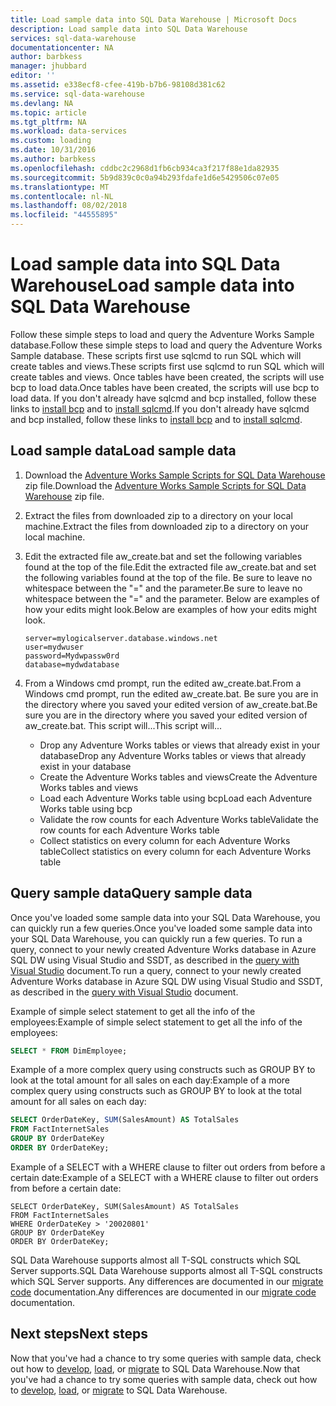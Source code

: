 ```yaml
---
title: Load sample data into SQL Data Warehouse | Microsoft Docs
description: Load sample data into SQL Data Warehouse
services: sql-data-warehouse
documentationcenter: NA
author: barbkess
manager: jhubbard
editor: ''
ms.assetid: e338ecf8-cfee-419b-b7b6-98108d381c62
ms.service: sql-data-warehouse
ms.devlang: NA
ms.topic: article
ms.tgt_pltfrm: NA
ms.workload: data-services
ms.custom: loading
ms.date: 10/31/2016
ms.author: barbkess
ms.openlocfilehash: cddbc2c2968d1fb6cb934ca3f217f88e1da82935
ms.sourcegitcommit: 5b9d839c0c0a94b293fdafe1d6e5429506c07e05
ms.translationtype: MT
ms.contentlocale: nl-NL
ms.lasthandoff: 08/02/2018
ms.locfileid: "44555895"
---
```

# <a name="load-sample-data-into-sql-data-warehouse"></a><span data-ttu-id="0783a-103">Load sample data into SQL Data Warehouse</span><span class="sxs-lookup"><span data-stu-id="0783a-103">Load sample data into SQL Data Warehouse</span></span>
<span data-ttu-id="0783a-104">Follow these simple steps to load and query the Adventure Works Sample database.</span><span class="sxs-lookup"><span data-stu-id="0783a-104">Follow these simple steps to load and query the Adventure Works Sample database.</span></span> <span data-ttu-id="0783a-105">These scripts first use sqlcmd to run SQL which will create tables and views.</span><span class="sxs-lookup"><span data-stu-id="0783a-105">These scripts first use sqlcmd to run SQL which will create tables and views.</span></span> <span data-ttu-id="0783a-106">Once tables have been created, the scripts will use bcp to load data.</span><span class="sxs-lookup"><span data-stu-id="0783a-106">Once tables have been created, the scripts will use bcp to load data.</span></span>  <span data-ttu-id="0783a-107">If you don't already have sqlcmd and bcp installed, follow these links to [install bcp][install bcp] and to [install sqlcmd][install sqlcmd].</span><span class="sxs-lookup"><span data-stu-id="0783a-107">If you don't already have sqlcmd and bcp installed, follow these links to [install bcp][install bcp] and to [install sqlcmd][install sqlcmd].</span></span>

## <a name="load-sample-data"></a><span data-ttu-id="0783a-108">Load sample data</span><span class="sxs-lookup"><span data-stu-id="0783a-108">Load sample data</span></span>
1. <span data-ttu-id="0783a-109">Download the [Adventure Works Sample Scripts for SQL Data Warehouse][Adventure Works Sample Scripts for SQL Data Warehouse] zip file.</span><span class="sxs-lookup"><span data-stu-id="0783a-109">Download the [Adventure Works Sample Scripts for SQL Data Warehouse][Adventure Works Sample Scripts for SQL Data Warehouse] zip file.</span></span>
2. <span data-ttu-id="0783a-110">Extract the files from downloaded zip to a directory on your local machine.</span><span class="sxs-lookup"><span data-stu-id="0783a-110">Extract the files from downloaded zip to a directory on your local machine.</span></span>
3. <span data-ttu-id="0783a-111">Edit the extracted file aw_create.bat and set the following variables found at the top of the file.</span><span class="sxs-lookup"><span data-stu-id="0783a-111">Edit the extracted file aw_create.bat and set the following variables found at the top of the file.</span></span>  <span data-ttu-id="0783a-112">Be sure to leave no whitespace between the "=" and the parameter.</span><span class="sxs-lookup"><span data-stu-id="0783a-112">Be sure to leave no whitespace between the "=" and the parameter.</span></span>  <span data-ttu-id="0783a-113">Below are examples of how your edits might look.</span><span class="sxs-lookup"><span data-stu-id="0783a-113">Below are examples of how your edits might look.</span></span>
   
    ```
    server=mylogicalserver.database.windows.net
    user=mydwuser
    password=Mydwpassw0rd
    database=mydwdatabase
    ```
4. <span data-ttu-id="0783a-114">From a Windows cmd prompt, run the edited aw_create.bat.</span><span class="sxs-lookup"><span data-stu-id="0783a-114">From a Windows cmd prompt, run the edited aw_create.bat.</span></span>  <span data-ttu-id="0783a-115">Be sure you are in the directory where you saved your edited version of aw_create.bat.</span><span class="sxs-lookup"><span data-stu-id="0783a-115">Be sure you are in the directory where you saved your edited version of aw_create.bat.</span></span>
   <span data-ttu-id="0783a-116">This script will...</span><span class="sxs-lookup"><span data-stu-id="0783a-116">This script will...</span></span>
   
   * <span data-ttu-id="0783a-117">Drop any Adventure Works tables or views that already exist in your database</span><span class="sxs-lookup"><span data-stu-id="0783a-117">Drop any Adventure Works tables or views that already exist in your database</span></span>
   * <span data-ttu-id="0783a-118">Create the Adventure Works tables and views</span><span class="sxs-lookup"><span data-stu-id="0783a-118">Create the Adventure Works tables and views</span></span>
   * <span data-ttu-id="0783a-119">Load each Adventure Works table using bcp</span><span class="sxs-lookup"><span data-stu-id="0783a-119">Load each Adventure Works table using bcp</span></span>
   * <span data-ttu-id="0783a-120">Validate the row counts for each Adventure Works table</span><span class="sxs-lookup"><span data-stu-id="0783a-120">Validate the row counts for each Adventure Works table</span></span>
   * <span data-ttu-id="0783a-121">Collect statistics on every column for each Adventure Works table</span><span class="sxs-lookup"><span data-stu-id="0783a-121">Collect statistics on every column for each Adventure Works table</span></span>

## <a name="query-sample-data"></a><span data-ttu-id="0783a-122">Query sample data</span><span class="sxs-lookup"><span data-stu-id="0783a-122">Query sample data</span></span>
<span data-ttu-id="0783a-123">Once you've loaded some sample data into your SQL Data Warehouse, you can quickly run a few queries.</span><span class="sxs-lookup"><span data-stu-id="0783a-123">Once you've loaded some sample data into your SQL Data Warehouse, you can quickly run a few queries.</span></span>  <span data-ttu-id="0783a-124">To run a query, connect to your newly created Adventure Works database in Azure SQL DW using Visual Studio and SSDT, as described in the [query with Visual Studio][query with Visual Studio] document.</span><span class="sxs-lookup"><span data-stu-id="0783a-124">To run a query, connect to your newly created Adventure Works database in Azure SQL DW using Visual Studio and SSDT, as described in the [query with Visual Studio][query with Visual Studio] document.</span></span>

<span data-ttu-id="0783a-125">Example of simple select statement to get all the info of the employees:</span><span class="sxs-lookup"><span data-stu-id="0783a-125">Example of simple select statement to get all the info of the employees:</span></span>

```sql
SELECT * FROM DimEmployee;
```

<span data-ttu-id="0783a-126">Example of a more complex query using constructs such as GROUP BY to look at the total amount for all sales on each day:</span><span class="sxs-lookup"><span data-stu-id="0783a-126">Example of a more complex query using constructs such as GROUP BY to look at the total amount for all sales on each day:</span></span>

```sql
SELECT OrderDateKey, SUM(SalesAmount) AS TotalSales
FROM FactInternetSales
GROUP BY OrderDateKey
ORDER BY OrderDateKey;
```

<span data-ttu-id="0783a-127">Example of a SELECT with a WHERE clause to filter out orders from before a certain date:</span><span class="sxs-lookup"><span data-stu-id="0783a-127">Example of a SELECT with a WHERE clause to filter out orders from before a certain date:</span></span>

```
SELECT OrderDateKey, SUM(SalesAmount) AS TotalSales
FROM FactInternetSales
WHERE OrderDateKey > '20020801'
GROUP BY OrderDateKey
ORDER BY OrderDateKey;
```

<span data-ttu-id="0783a-128">SQL Data Warehouse supports almost all T-SQL constructs which SQL Server supports.</span><span class="sxs-lookup"><span data-stu-id="0783a-128">SQL Data Warehouse supports almost all T-SQL constructs which SQL Server supports.</span></span>  <span data-ttu-id="0783a-129">Any differences are documented in our [migrate code][migrate code] documentation.</span><span class="sxs-lookup"><span data-stu-id="0783a-129">Any differences are documented in our [migrate code][migrate code] documentation.</span></span>

## <a name="next-steps"></a><span data-ttu-id="0783a-130">Next steps</span><span class="sxs-lookup"><span data-stu-id="0783a-130">Next steps</span></span>
<span data-ttu-id="0783a-131">Now that you've had a chance to try some queries with sample data, check out how to [develop][develop], [load][load], or [migrate][migrate] to SQL Data Warehouse.</span><span class="sxs-lookup"><span data-stu-id="0783a-131">Now that you've had a chance to try some queries with sample data, check out how to [develop][develop], [load][load], or [migrate][migrate] to SQL Data Warehouse.</span></span>

<!--Image references-->

<!--Article references-->
[migrate]: sql-data-warehouse-overview-migrate.md
[develop]: sql-data-warehouse-overview-develop.md
[load]: sql-data-warehouse-overview-load.md
[query with Visual Studio]: sql-data-warehouse-query-visual-studio.md
[migrate code]: sql-data-warehouse-migrate-code.md
[install bcp]: sql-data-warehouse-load-with-bcp.md
[install sqlcmd]: sql-data-warehouse-get-started-connect-sqlcmd.md

<!--Other Web references-->
[Adventure Works Sample Scripts for SQL Data Warehouse]: https://migrhoststorage.blob.core.windows.net/sqldwsample/AdventureWorksSQLDW2012.zip
